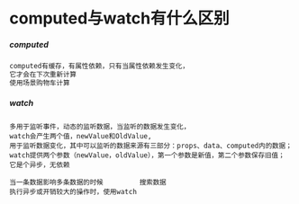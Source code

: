 # computed与watch有什么区别

##### computed

```js
computed有缓存，有属性依赖，只有当属性依赖发生变化，
它才会在下次重新计算
使用场景购物车计算
```

##### watch

```
多用于监听事件，动态的监听数据，当监听的数据发生变化，
watch会产生两个值，newValue和OldValue,
用于监听数据变化，其中可以监听的数据来源有三部分：props、data、computed内的数据；
watch提供两个参数（newValue，oldValue），第一个参数是新值，第二个参数保存旧值；
它是个异步，无依赖

当一条数据影响多条数据的时候         搜索数据
执行异步或开销较大的操作时，使用watch 
```

